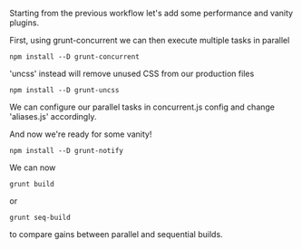 Starting from the previous workflow let's add some performance and vanity plugins.

First, using grunt-concurrent we can then execute multiple tasks in parallel
```
npm install --D grunt-concurrent
```

'uncss' instead will remove unused CSS from our production files
```
npm install --D grunt-uncss
```

We can configure our parallel tasks in concurrent.js config and change 'aliases.js' accordingly.

And now we're ready for some vanity!
```
npm install --D grunt-notify
```

We can now
```
grunt build
```
or
```
grunt seq-build
```
to compare gains between parallel and sequential builds.

